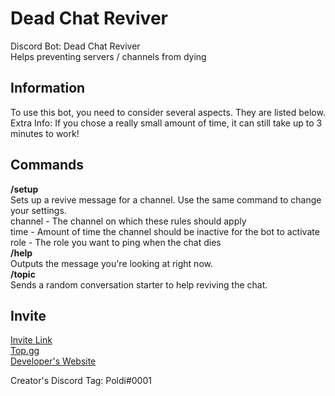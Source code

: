 # Dead Chat Reviver
Discord Bot: Dead Chat Reviver  
Helps preventing servers / channels from dying  

## Information
To use this bot, you need to consider several aspects. They are listed below.  
Extra Info: If you chose a really small amount of time, it can still take up to 3 minutes to work!  

## Commands
**/setup**  
Sets up a revive message for a channel. Use the same command to change your settings.  
channel - The channel on which these rules should apply  
time - Amount of time the channel should be inactive for the bot to activate  
role - The role you want to ping when the chat dies  
**/help**  
Outputs the message you're looking at right now.  
**/topic**  
Sends a random conversation starter to help reviving the chat.  

## Invite
[Invite Link](https://discord.com/oauth2/authorize?client_id=887293151998529576&scope=bot%20applications.commands&permissions=2147994624 "discord.com")  
[Top.gg](https://top.gg/bot/887293151998529576 "top.gg")  
[Developer's Website](https://poldisweb.de "poldisweb.de")  

Creator's Discord Tag: Poldi#0001
